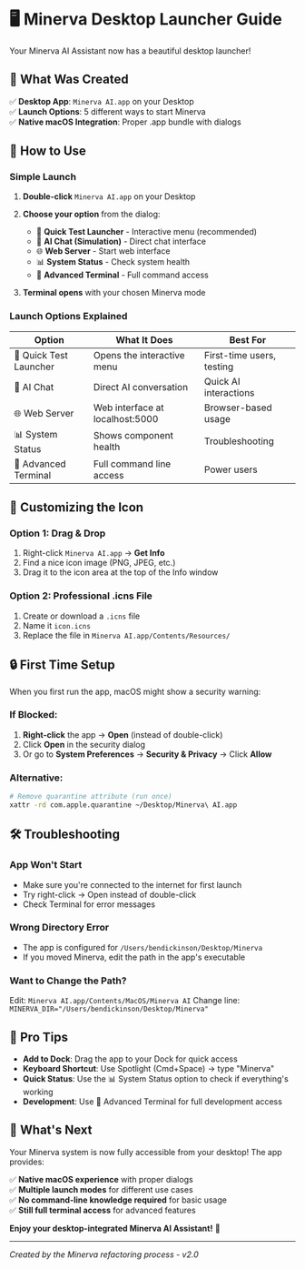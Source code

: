 # 🖥️ Minerva Desktop Launcher Guide

Your Minerva AI Assistant now has a beautiful desktop launcher! 

## 📍 **What Was Created**

✅ **Desktop App**: `Minerva AI.app` on your Desktop  
✅ **Launch Options**: 5 different ways to start Minerva  
✅ **Native macOS Integration**: Proper .app bundle with dialogs  

## 🚀 **How to Use**

### Simple Launch
1. **Double-click** `Minerva AI.app` on your Desktop
2. **Choose your option** from the dialog:
   - 🚀 **Quick Test Launcher** - Interactive menu (recommended)
   - 💬 **AI Chat (Simulation)** - Direct chat interface
   - 🌐 **Web Server** - Start web interface
   - 📊 **System Status** - Check system health
   - 🔧 **Advanced Terminal** - Full command access

3. **Terminal opens** with your chosen Minerva mode

### Launch Options Explained

| Option | What It Does | Best For |
|--------|-------------|----------|
| 🚀 Quick Test Launcher | Opens the interactive menu | First-time users, testing |
| 💬 AI Chat | Direct AI conversation | Quick AI interactions |
| 🌐 Web Server | Web interface at localhost:5000 | Browser-based usage |
| 📊 System Status | Shows component health | Troubleshooting |
| 🔧 Advanced Terminal | Full command line access | Power users |

## 🎨 **Customizing the Icon**

### Option 1: Drag & Drop
1. Right-click `Minerva AI.app` → **Get Info**
2. Find a nice icon image (PNG, JPEG, etc.)
3. Drag it to the icon area at the top of the Info window

### Option 2: Professional .icns File
1. Create or download a `.icns` file
2. Name it `icon.icns`
3. Replace the file in `Minerva AI.app/Contents/Resources/`

## 🔒 **First Time Setup**

When you first run the app, macOS might show a security warning:

### If Blocked:
1. **Right-click** the app → **Open** (instead of double-click)
2. Click **Open** in the security dialog
3. Or go to **System Preferences** → **Security & Privacy** → Click **Allow**

### Alternative:
```bash
# Remove quarantine attribute (run once)
xattr -rd com.apple.quarantine ~/Desktop/Minerva\ AI.app
```

## 🛠️ **Troubleshooting**

### App Won't Start
- Make sure you're connected to the internet for first launch
- Try right-click → Open instead of double-click
- Check Terminal for error messages

### Wrong Directory Error
- The app is configured for `/Users/bendickinson/Desktop/Minerva`
- If you moved Minerva, edit the path in the app's executable

### Want to Change the Path?
Edit: `Minerva AI.app/Contents/MacOS/Minerva AI`
Change line: `MINERVA_DIR="/Users/bendickinson/Desktop/Minerva"`

## 🎯 **Pro Tips**

- **Add to Dock**: Drag the app to your Dock for quick access
- **Keyboard Shortcut**: Use Spotlight (Cmd+Space) → type "Minerva"
- **Quick Status**: Use the 📊 System Status option to check if everything's working
- **Development**: Use 🔧 Advanced Terminal for full development access

## 📱 **What's Next**

Your Minerva system is now fully accessible from your desktop! The app provides:

✅ **Native macOS experience** with proper dialogs  
✅ **Multiple launch modes** for different use cases  
✅ **No command-line knowledge required** for basic usage  
✅ **Still full terminal access** for advanced features  

**Enjoy your desktop-integrated Minerva AI Assistant!** 🌟

---

*Created by the Minerva refactoring process - v2.0* 